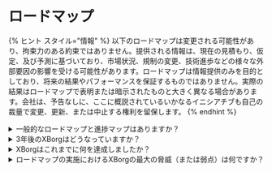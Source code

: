 # ロードマップ

{% ヒント スタイル="情報" %}
以下のロードマップは変更される可能性があり、拘束力のある約束ではありません。提供される情報は、現在の見積もり、仮定、及び予測に基づいており、市場状況、規制の変更、技術進歩などの様々な外部要因の影響を受ける可能性があります。ロードマップは情報提供のみを目的としており、将来の結果やパフォーマンスを保証するものではありません。実際の結果はロードマップで表明または暗示されたものと大きく異なる場合があります。会社は、予告なしに、ここに概説されているいかなるイニシアチブも自己の裁量で変更、更新、または中止する権利を留保します。
{% endhint %}

<details>

<summary>一般的なロードマップと進捗マップはありますか？</summary>

一般的なロードマップは、最新の[**資料**](https://docsend.com/view/5dwn74pn6izud3vb)と私たちの[**ウェブサイト**](https://www.xborg.com/)で見ることができます。

</details>

<details>

<summary>3年後のXBorgはどうなっていますか？</summary>

次の3年間で、XBorgを完全に分散化されたプロトコルに変革し、同時に最も重要なゲーミング認証ネットワークとして確立することを目指しています。グラントプログラムとプレイヤーイニシアチブへの積極的なサポートを通じて、無数のゲーマーを力づけ、プレイヤー所有のゲーミングエンティティ、例えばeスポーツチームやスタジオの台頭を促進します。継続的な革新と進歩へのコミットメントを持って、Web3領域だけでなく、それを超えたゲーミングエコシステムとしてのXBorgの台頭を予測しています。これは、他のエンターテイメントセクターやコミュニティエンパワーメントイニシアチブへの将来の進出の道を開くことになります。\
\
免責事項：達成可能だと信じてはいますが、この文書におけるXBorgの次の3年間に関するビジョンに関する声明は、将来に向けた見通しであり、ゲーミングおよびブロックチェーン業界に関する仮定、期待、予測に基づいています。これらの声明にはリスクと不確実性が伴い、実際の結果はこれらの声明で述べられたものと大きく異なる場合があります。XBorgは、特定の結果や成果を保証または約束するものではありません。XBorgまたはその製品およびサービスへの投資にはリスクが伴い、投資の全額または一部を失う可能性があります。XBorgは、この文書の情報に基づいて行われたいかなる投資決定によって生じた損害または損失について責任を負いません。最後に、この文書の内容は法的、財務的、または投資に関するアドバイスとして解釈されるべきではありません。

</details>

<details>

<summary>XBorgはこれまでに何を達成しましたか？</summary>

* ゲーミング認証ネットワークのMVPを構築し、**10,000**ユーザーを獲得
* 最初のアプリケーションケースとして、**初期段階の6**件の取引を持つソウルバウンドランチパッド
* Web3で最も競争力のあるゲーミングコミュニティ
* Web3とWeb2のトップブランドとのパートナーシップ（Team BDS、Brave、YGG、Polygon Gaming）
* Web3で最大のトーナメント主催者であり、2022年に125のトーナメントを開催し、2023年には最大のWeb3リーグ（XCS）を開催
* 戦略的資金調達ラウンド
* プロメテウスミント

</details>

<details>

<summary>ロードマップの実施におけるXBorgの最大の脅威（または弱点）は何ですか？</summary>

**規制リスク**

他のWeb3プロジェクトと同様に、デジタル資産を取り巻く規制環境がロードマップの特定の項目の実行を妨げる可能性があります。特定のNFTやトークンが特定の管轄区域で証券と見なされる場合、これは私たちのエコシステムに損害を与えるか、XBGトークンのユーティリティに影響を与える可能性があります。

**データガバナンス**

さらに、SteamやFaceitなどの信頼できるエンティティからのサードパーティAPIの利用は、これらのコラボレーションが中断された場合、必然的にデータ品質が低下するという潜在的なデータガバナンスの問題を引き起こします。

**認証ネットワークのトラクション**

プロトコルの採用リスクは過小評価できず、成功への潜在的な障害となります。そのため、強固な初期成長計画が不可欠です。これに沿って、ファンエンゲージメントアプリとeスポーツチームとの戦略的パートナーシップを、XBorgプロトコルの重要なマスを獲得するための最も効果的な手段として特定しています。

\\

</details>